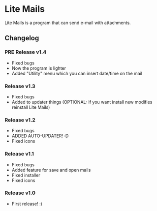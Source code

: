 # Lite Mails
Lite Mails is a program that can send e-mail with attachments.

## Changelog

### PRE Release v1.4
* Fixed bugs
* Now the program is lighter
* Added "Utility" menu which you can insert date/time on the mail

### Release v1.3
* Fixed bugs
* Added to updater things (OPTIONAL: If you want install new modifies reinstall Lite Mails)

### Release v1.2
* Fixed bugs
* ADDED AUTO-UPDATER! :D
* Fixed icons

### Release v1.1
* Fixed bugs
* Added feature for save and open mails
* Fixed installer
* Fixed icons

### Release v1.0
* First release! :)
